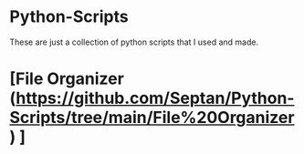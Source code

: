 # Python-Scripts
These are just a collection of python scripts that I used and made.

# [File Organizer (https://github.com/Septan/Python-Scripts/tree/main/File%20Organizer) ]
